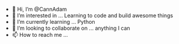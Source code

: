 - 👋 Hi, I’m @CannAdam
- 👀 I’m interested in ... Learning to code and build awesome things    
- 🌱 I’m currently learning ... Python 
- 💞️ I’m looking to collaborate on ... anything I can
- 📫 How to reach me ...

<!---
CannAdam/CannAdam is a ✨ special ✨ repository because its `README.md` (this file) appears on your GitHub profile.
You can click the Preview link to take a look at your changes.
--->
